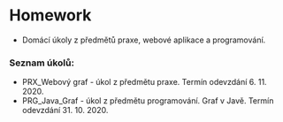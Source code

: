 # Homework
- Domácí úkoly z předmětů praxe, webové aplikace a programování.
### Seznam úkolů:
- PRX_Webový graf - úkol z předmětu praxe. Termín odevzdání 6. 11. 2020.
- PRG_Java_Graf - úkol z předmětu programování. Graf v Javě. Termín odevzdání 31. 10. 2020.